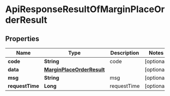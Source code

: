 

# ApiResponseResultOfMarginPlaceOrderResult


## Properties

| Name | Type | Description | Notes |
|------------ | ------------- | ------------- | -------------|
|**code** | **String** | code |  [optional] |
|**data** | [**MarginPlaceOrderResult**](MarginPlaceOrderResult.md) |  |  [optional] |
|**msg** | **String** | msg |  [optional] |
|**requestTime** | **Long** | requestTime |  [optional] |



